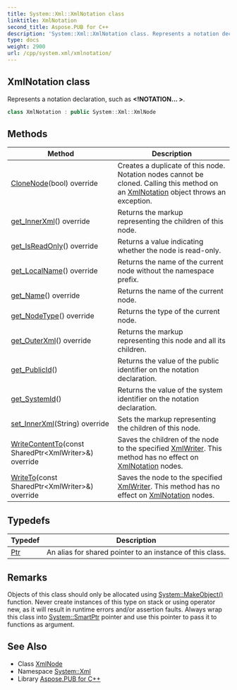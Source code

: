 ```yaml
---
title: System::Xml::XmlNotation class
linktitle: XmlNotation
second_title: Aspose.PUB for C++
description: 'System::Xml::XmlNotation class. Represents a notation declaration, such as <!NOTATION... > in C++.'
type: docs
weight: 2900
url: /cpp/system.xml/xmlnotation/
---
```

## XmlNotation class


Represents a notation declaration, such as **<!NOTATION... >**.

```cpp
class XmlNotation : public System::Xml::XmlNode
```

## Methods

| Method | Description |
| --- | --- |
| [CloneNode](./clonenode/)(bool) override | Creates a duplicate of this node. Notation nodes cannot be cloned. Calling this method on an [XmlNotation](./) object throws an exception. |
| [get_InnerXml](./get_innerxml/)() override | Returns the markup representing the children of this node. |
| [get_IsReadOnly](./get_isreadonly/)() override | Returns a value indicating whether the node is read-only. |
| [get_LocalName](./get_localname/)() override | Returns the name of the current node without the namespace prefix. |
| [get_Name](./get_name/)() override | Returns the name of the current node. |
| [get_NodeType](./get_nodetype/)() override | Returns the type of the current node. |
| [get_OuterXml](./get_outerxml/)() override | Returns the markup representing this node and all its children. |
| [get_PublicId](./get_publicid/)() | Returns the value of the public identifier on the notation declaration. |
| [get_SystemId](./get_systemid/)() | Returns the value of the system identifier on the notation declaration. |
| [set_InnerXml](./set_innerxml/)(String) override | Sets the markup representing the children of this node. |
| [WriteContentTo](./writecontentto/)(const SharedPtr\<XmlWriter\>\&) override | Saves the children of the node to the specified [XmlWriter](../xmlwriter/). This method has no effect on [XmlNotation](./) nodes. |
| [WriteTo](./writeto/)(const SharedPtr\<XmlWriter\>\&) override | Saves the node to the specified [XmlWriter](../xmlwriter/). This method has no effect on [XmlNotation](./) nodes. |
## Typedefs

| Typedef | Description |
| --- | --- |
| [Ptr](./ptr/) | An alias for shared pointer to an instance of this class. |
## Remarks



Objects of this class should only be allocated using [System::MakeObject()](../../system/makeobject/) function. Never create instances of this type on stack or using operator new, as it will result in runtime errors and/or assertion faults. Always wrap this class into [System::SmartPtr](../../system/smartptr/) pointer and use this pointer to pass it to functions as argument. 

## See Also

* Class [XmlNode](../xmlnode/)
* Namespace [System::Xml](../)
* Library [Aspose.PUB for C++](../../)
